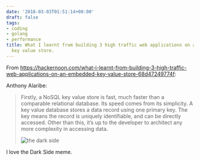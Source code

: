 ```yaml
---
date: '2018-03-03T01:51:14+00:00'
draft: false
tags:
- coding
- golang
- performance
title: What I learnt from building 3 high traffic web applications on an embedded
  key value store.
---
```


From https://hackernoon.com/what-i-learnt-from-building-3-high-traffic-web-applications-on-an-embedded-key-value-store-68d47249774f:

Anthony Alaribe:

>Firstly, a NoSQL key value store is fast, much faster than a comparable relational database. Its speed comes from its simplicity. A key value database stores a data record using one primary key. The key means the record is uniquely identifiable, and can be directly accessed. Other than this, it’s up to the developer to architect any more complexity in accessing data.
>
>![the dark side](https://cdn-images-1.medium.com/max/800/1*zTzSNjtU-kudy78iZss1vw.png)

I love the Dark Side meme.
